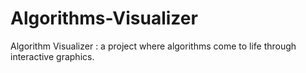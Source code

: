 # Algorithms-Visualizer
Algorithm Visualizer : a project where algorithms come to life through interactive graphics.
